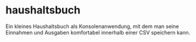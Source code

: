 # haushaltsbuch
Ein kleines Haushaltsbuch als Konsolenanwendung, mit dem man seine Einnahmen und Ausgaben komfortabel innerhalb einer CSV speichern kann.
